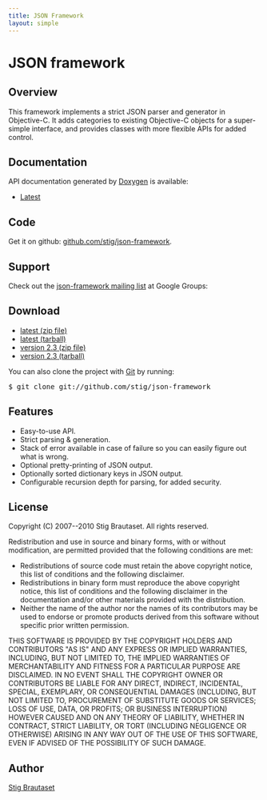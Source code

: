 ```yaml
---
title: JSON Framework
layout: simple
---
```


# JSON framework

## Overview

This framework implements a strict JSON parser and generator in Objective-C. It adds categories to existing Objective-C objects for a super-simple interface, and provides classes with more flexible APIs for added control.

## Documentation

API documentation generated by [Doxygen](http://www.doxygen.org) is available:

* [Latest](api/)

## Code

Get it on github: [github.com/stig/json-framework](http://github.com/stig/json-framework).

## Support

Check out the [json-framework mailing list](http://groups.google.com/group/json-framework) at Google Groups: 

## Download

* [latest (zip file)](http://github.com/stig/json-framework/zipball/master)
* [latest (tarball)](http://github.com/stig/json-framework/tarball/master)
* [version 2.3 (zip file)](http://github.com/stig/json-framework/zipball/v2.3)
* [version 2.3 (tarball)](http://github.com/stig/json-framework/tarball/v2.3)

You can also clone the project with [Git](http://git-scm.com) by running:
<pre>
$ git clone git://github.com/stig/json-framework
</pre>

## Features

* Easy-to-use API.
* Strict parsing & generation.
* Stack of error available in case of failure so you can easily figure out what is wrong.
* Optional pretty-printing of JSON output.
* Optionally sorted dictionary keys in JSON output.
* Configurable recursion depth for parsing, for added security.

## License

Copyright (C) 2007--2010 Stig Brautaset. All rights reserved.

Redistribution and use in source and binary forms, with or without modification, are permitted provided that the following conditions are met:

* Redistributions of source code must retain the above copyright notice, this list of conditions and the following disclaimer.
* Redistributions in binary form must reproduce the above copyright notice, this list of conditions and the following disclaimer in the documentation and/or other materials provided with the distribution.
* Neither the name of the author nor the names of its contributors may be used to endorse or promote products derived from this software without specific prior written permission.

THIS SOFTWARE IS PROVIDED BY THE COPYRIGHT HOLDERS AND CONTRIBUTORS "AS IS" AND ANY EXPRESS OR IMPLIED WARRANTIES, INCLUDING, BUT NOT LIMITED TO, THE IMPLIED WARRANTIES OF MERCHANTABILITY AND FITNESS FOR A PARTICULAR PURPOSE ARE DISCLAIMED. IN NO EVENT SHALL THE COPYRIGHT OWNER OR CONTRIBUTORS BE LIABLE FOR ANY DIRECT, INDIRECT, INCIDENTAL, SPECIAL, EXEMPLARY, OR CONSEQUENTIAL DAMAGES (INCLUDING, BUT NOT LIMITED TO, PROCUREMENT OF SUBSTITUTE GOODS OR SERVICES; LOSS OF USE, DATA, OR PROFITS; OR BUSINESS INTERRUPTION) HOWEVER CAUSED AND ON ANY THEORY OF LIABILITY, WHETHER IN CONTRACT, STRICT LIABILITY, OR TORT (INCLUDING NEGLIGENCE OR OTHERWISE) ARISING IN ANY WAY OUT OF THE USE OF THIS SOFTWARE, EVEN IF ADVISED OF THE POSSIBILITY OF SUCH DAMAGE.

## Author

[Stig Brautaset](http://stig.github.com)


